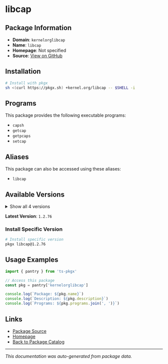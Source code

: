 # libcap

> 

## Package Information

- **Domain**: `kernelorglibcap`
- **Name**: `libcap`
- **Homepage**: Not specified
- **Source**: [View on GitHub](https://github.com/pkgxdev/pantry/tree/main/projects/kernel.org/libcap/package.yml)

## Installation

```bash
# Install with pkgx
sh <(curl https://pkgx.sh) +kernel.org/libcap -- $SHELL -i
```

## Programs

This package provides the following executable programs:

- `capsh`
- `getcap`
- `getpcaps`
- `setcap`

## Aliases

This package can also be accessed using these aliases:

- `libcap`

## Available Versions

<details>
<summary>Show all 4 versions</summary>

- `1.2.76`, `1.2.75`, `1.2.74`, `1.2.73`

</details>

**Latest Version**: `1.2.76`

### Install Specific Version

```bash
# Install specific version
pkgx libcap@1.2.76
```

## Usage Examples

```typescript
import { pantry } from 'ts-pkgx'

// Access this package
const pkg = pantry['kernelorglibcap']

console.log(`Package: ${pkg.name}`)
console.log(`Description: ${pkg.description}`)
console.log(`Programs: ${pkg.programs.join(', ')}`)
```

## Links

- [Package Source](https://github.com/pkgxdev/pantry/tree/main/projects/kernel.org/libcap/package.yml)
- [Homepage](#)
- [Back to Package Catalog](../package-catalog.md)

---

*This documentation was auto-generated from package data.*
